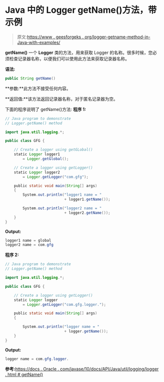# Java 中的 Logger getName()方法，带示例

> 原文:[https://www . geesforgeks . org/logger-getname-method-in-Java-with-examples/](https://www.geeksforgeeks.org/logger-getname-method-in-java-with-examples/)

**getName()** 一个 **Logger** 类的方法，用来获取 Logger 的名称。很多时候，您必须检查记录器名称，以便我们可以使用此方法来获取记录器名称。

**语法:**

```java
public String getName()

```

**参数:**此方法不接受任何内容。

**返回值:**该方法返回记录器名称，对于匿名记录器为空。

下面的程序说明了 getName()方法:
**程序 1:**

```java
// Java program to demonstrate
// Logger.getName() method

import java.util.logging.*;

public class GFG {

    // Create a logger using getGLobal()
    static Logger logger1
        = Logger.getGlobal();

    // Create a logger using getLogger()
    static Logger logger2
        = Logger.getLogger("com.gfg");

    public static void main(String[] args)
    {
        System.out.println("logger1 name = "
                           + logger1.getName());

        System.out.println("logger2 name = "
                           + logger2.getName());
    }
}
```

**Output:**

```java
logger1 name = global
logger2 name = com.gfg

```

**程序 2:**

```java
// Java program to demonstrate
// Logger.getName() method

import java.util.logging.*;

public class GFG {

    // Create a logger using getLogger()
    static Logger logger
        = Logger.getLogger("com.gfg.logger.");

    public static void main(String[] args)
    {

        System.out.println("logger name = "
                           + logger.getName());
    }
}
```

**Output:**

```java
logger name = com.gfg.logger.

```

**参考:**[https://docs . Oracle . com/javase/10/docs/API/Java/util/logging/logger . html # getName()](https://docs.oracle.com/javase/10/docs/api/java/util/logging/Logger.html#getName())